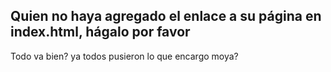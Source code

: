 ## Quien no haya agregado el enlace a su página en index.html, hágalo por favor


Todo va bien? ya todos pusieron lo que encargo moya?
